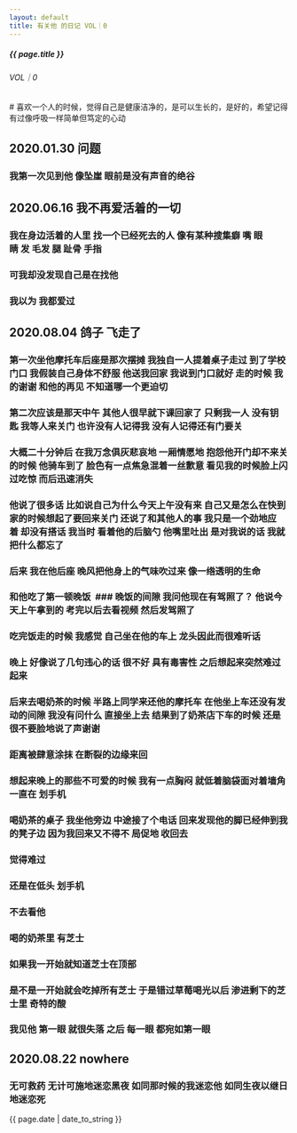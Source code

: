 ```yaml
---
layout: default
title: 有关他 的日记 VOL｜0
---
```

<h5>{{ page.title }}</h5>
<h6>VOL｜0</h6>
# 喜欢一个人的时候，觉得自己是健康洁净的，是可以生长的，是好的，希望记得有过像呼吸一样简单但笃定的心动

## 2020.01.30 问题  
### 我第一次见到他 像坠崖 眼前是没有声音的绝谷
## 2020.06.16 我不再爱活着的一切 
### 我在身边活着的人里 找一个已经死去的人 像有某种搜集癖 嘴 眼睛 发 毛发 腿 趾骨 手指  
### 可我却没发现自己是在找他 
### 我以为 我都爱过

## 2020.08.04 鸽子 飞走了 
### 第一次坐他摩托车后座是那次摆摊 我独自一人提着桌子走过 到了学校门口 我假装自己身体不舒服 他送我回家 我说到门口就好 走的时候 我的谢谢 和他的再见 不知道哪一个更迫切 
### 第二次应该是那天中午 其他人很早就下课回家了 只剩我一人 没有钥匙 我等人来关门 也许没有人记得我 没有人记得还有门要关   
### 大概二十分钟后 在我万念俱灰悲哀地 一厢情愿地 抱怨他开门却不来关的时候 他骑车到了 脸色有一点焦急混着一丝歉意 看见我的时候脸上闪过吃惊 而后迅速消失  
### 他说了很多话 比如说自己为什么今天上午没有来 自己又是怎么在快到家的时候想起了要回来关门 还说了和其他人的事 我只是一个劲地应着 却没有搭话 我当时 看着他的后脑勺 他嘴里吐出 是对我说的话 我就把什么都忘了




### 后来 我在他后座 晚风把他身上的气味吹过来 像一绺透明的生命


### 和他吃了第一顿晚饭  ### 晚饭的间隙 我问他现在有驾照了？ 他说今天上午拿到的 考完以后去看视频 然后发驾照了     
### 吃完饭走的时候 我感觉 自己坐在他的车上 龙头因此而很难听话  
### 晚上 好像说了几句违心的话 很不好 具有毒害性 之后想起来突然难过起来  
### 后来去喝奶茶的时候 半路上同学来还他的摩托车 在他坐上车还没有发动的间隙 我没有问什么 直接坐上去 结果到了奶茶店下车的时候 还是很不要脸地说了声谢谢  
### 距离被肆意涂抹 在断裂的边缘来回



### 想起来晚上的那些不可爱的时候 我有一点胸闷 就低着脑袋面对着墙角一直在 划手机  
### 喝奶茶的桌子 我坐他旁边 中途接了个电话 回来发现他的脚已经伸到我的凳子边 因为我回来又不得不 局促地 收回去   
### 觉得难过  
### 还是在低头 划手机 
### 不去看他  
### 喝的奶茶里 有芝士 
### 如果我一开始就知道芝士在顶部 
### 是不是一开始就会吃掉所有芝士 于是错过草莓喝光以后 渗进剩下的芝士里 奇特的酸  
### 我见他 第一眼 就很失落 之后 每一眼 都宛如第一眼  
## 2020.08.22 nowhere 
### 无可救药 无计可施地迷恋黑夜 如同那时候的我迷恋他 如同生夜以继日地迷恋死
<p>{{ page.date | date_to_string }}</p>

